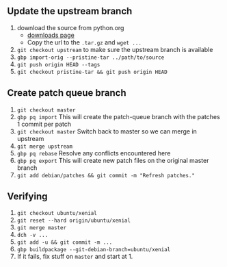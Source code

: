 ## Update the upstream branch

1. download the source from python.org
    - [downloads page](https://www.python.org/downloads/)
    - Copy the url to the `.tar.gz` and `wget ...`
1. `git checkout upstream` to make sure the upstream branch is available
1. `gbp import-orig --pristine-tar ../path/to/source`
1. `git push origin HEAD --tags`
1. `git checkout pristine-tar && git push origin HEAD`

## Create patch queue branch

1. `git checkout master`
1. `gbp pq import` This will create the patch-queue branch with the patches 1 commit per patch
1. `git checkout master`  Switch back to master so we can merge in upstream
1. `git merge upstream`
1. `gbp pq rebase`  Resolve any conflicts encountered here
1. `gbp pq export`  This will create new patch files on the original master branch
1. `git add debian/patches && git commit -m "Refresh patches."`

## Verifying

1. `git checkout ubuntu/xenial`
1. `git reset --hard origin/ubuntu/xenial`
1. `git merge master`
1. `dch -v ...`
1. `git add -u && git commit -m ...`
1. `gbp buildpackage --git-debian-branch=ubuntu/xenial`
1. If it fails, fix stuff on `master` and start at 1.
